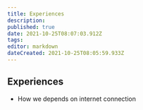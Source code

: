 ```yaml
---
title: Experiences
description: 
published: true
date: 2021-10-25T08:07:03.912Z
tags: 
editor: markdown
dateCreated: 2021-10-25T08:05:59.933Z
---
```


## Experiences


- How we depends on internet connection

